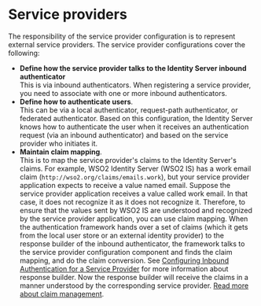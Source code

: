 # Service providers

The responsibility of the service provider configuration is to represent external service providers. The service provider configurations cover the following:

- **Define how the service provider talks to the Identity Server inbound authenticator**  
    This is via inbound authenticators. When registering a service provider, you need to associate with one or more inbound authenticators.
- **Define how to authenticate users**.  
    This can be via a local authenticator, request-path authenticator, or federated authenticator. Based on this configuration, the Identity Server knows how to authenticate the user when it receives an authentication request (via an inbound authenticator) and based on the service provider who initiates it.
- **Maintain claim mapping**.  
    This is to map the service provider's claims to the Identity Server's claims. For example, WSO2 Identity Server (WSO2 IS) has a work email claim (`http://wso2.org/claims/emails.work`), but your service provider application expects to receive a value named email. 
    Suppose the service provider application receives a value called work email. In that case, it does not recognize it as it does not recognize it.
    Therefore, to ensure that the values sent by WSO2 IS are understood and recognized by the service provider application, you can use claim mapping.
    When the authentication framework hands over a set of claims (which it gets from the local user store or an external identity provider) to the response builder of the inbound authenticator, the framework talks to the service provider configuration component and finds the claim mapping, and do the claim conversion.
    See [Configuring Inbound Authentication for a Service Provider](../applications/inbound-auth-for-sp.md) for more information about response builder. Now the response builder will receive the claims in a manner understood by the corresponding service provider. [Read more about claim management](../../references/concepts/claim-management.md).


